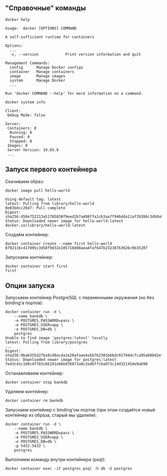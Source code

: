 ## "Справочные" команды

```shell
docker help

Usage:  docker [OPTIONS] COMMAND

A self-sufficient runtime for containers

Options:
  ...
  -v, --version            Print version information and quit

Management Commands:
  config      Manage Docker configs
  container   Manage containers
  image       Manage images
  system      Manage Docker
  ...

Run 'docker COMMAND --help' for more information on a command.
```

```shell
docker system info

Client:
 Debug Mode: false

Server:
 Containers: 0
  Running: 0
  Paused: 0
  Stopped: 0
 Images: 0
 Server Version: 19.03.8
 ...
```

## Запуск первого контейнера

Скачиваем образ:
```shell
docker image pull hello-world

Using default tag: latest
latest: Pulling from library/hello-world
0e03bdcc26d7: Pull complete
Digest: sha256:d58e752213a51785838f9eed2b7a498ffa1cb3aa7f946dda11af39286c3db9a9
Status: Downloaded newer image for hello-world:latest
docker.io/library/hello-world:latest
```

Создаём контейнер:
```shell
docker container create --name first hello-world
8792116c417895c3d58f9d32e105718dd8aea4faf647b23238763626c9b35207
```

Запускаем контейнер:
```shell
docker container start first
first
```

## Опции запуска

Запускаем контейнер PostgreSQL с переменными окружения (но без binding'а портов):
```shell
docker container run -d \
    --name bankdb \
    -e POSTGRES_PASSWORD=pass \
    -e POSTGRES_USER=app \
    -e POSTGRES_DB=db \
    postgres
Unable to find image 'postgres:latest' locally
latest: Pulling from library/postgres
...
Digest: sha256:9ba6355d27ba9cd0acda1e28afaae4a5b7b2301bbbdc91794dcfca95ab08d2ef
Status: Downloaded newer image for postgres:latest
7e43c41c189c4f783c66191e86b976873a8c2edbffcba973c14d32145de9a690
```

Останавливаем контейнер:
```shell
docker container stop bankdb
```

Удаляем контейнер:
```shell
docker container rm bankdb
```

Запускаем контейнер с binding'ом портов (при этом создаётся новый контейнер из образа, старый мы удалили):
```shell
docker container run -d \
    --name bankdb \
    -e POSTGRES_PASSWORD=pass \
    -e POSTGRES_USER=app \
    -e POSTGRES_DB=db \
    -p 5432:5432 \
    postgres
```

Выполняем команду внутри контейнера (psql):
```shell
docker container exec -it postgres psql -h db -U postgres
```
